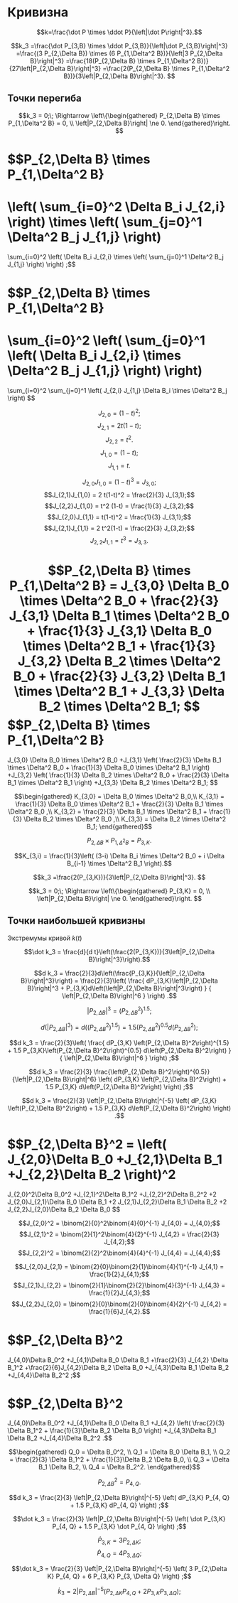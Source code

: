# Кривизна

$$k=\frac{\dot P \times \ddot P}{\left|\dot P\right|^3}.$$

$$k_3
=\frac{\dot P_{3,B} \times \ddot P_{3,B}}{\left|\dot P_{3,B}\right|^3}
=\frac{(3 P_{2,\Delta B}) \times (6 P_{1,\Delta^2 B})}{\left|3 P_{2,\Delta B}\right|^3}
=\frac{18(P_{2,\Delta B} \times P_{1,\Delta^2 B})}{27\left|P_{2,\Delta B}\right|^3}
=\frac{2(P_{2,\Delta B} \times P_{1,\Delta^2 B})}{3\left|P_{2,\Delta B}\right|^3}.
$$

## Точки перегиба

$$k_3 = 0;\; \Rightarrow 
\left\{\begin{gathered} 
	P_{2,\Delta B} \times P_{1,\Delta^2 B} = 0, \\
	\left|P_{2,\Delta B}\right| \ne 0.
\end{gathered}\right.
$$

$$P_{2,\Delta B} \times P_{1,\Delta^2 B} 
= 
\left( \sum_{i=0}^2 \Delta B_i J_{2,i} \right) 
\times
\left( \sum_{j=0}^1 \Delta^2 B_j J_{1,j} \right) 
= 
\sum_{i=0}^2 \left( 
	\Delta B_i J_{2,i}
	\times
	\left( \sum_{j=0}^1 \Delta^2 B_j J_{1,j} \right) 
\right) 
;$$

$$P_{2,\Delta B} \times P_{1,\Delta^2 B} 
= 
\sum_{i=0}^2 \left( 
	\sum_{j=0}^1 \left(
		\Delta B_i J_{2,i}
		\times
		\Delta^2 B_j J_{1,j} 
	\right) 
\right) 
= 
\sum_{i=0}^2
\sum_{j=0}^1 \left(
		J_{2,i} J_{1,j} 
		\Delta B_i 
		\times
		\Delta^2 B_j 
\right) 
$$

$$J_{2,0} = (1-t)^2;$$
$$J_{2,1} = 2 t(1-t);$$
$$J_{2,2} = t^2.$$
$$J_{1,0} = (1-t);$$
$$J_{1,1} = t.$$

$$J_{2,0}J_{1,0} = (1-t)^3 = J_{3,0};$$
$$J_{2,1}J_{1,0} = 2 t(1-t)^2 = \frac{2}{3} J_{3,1};$$
$$J_{2,2}J_{1,0} = t^2 (1-t) = \frac{1}{3} J_{3,2};$$
$$J_{2,0}J_{1,1} = t(1-t)^2 = \frac{1}{3} J_{3,1};$$
$$J_{2,1}J_{1,1} = 2 t^2(1-t) = \frac{2}{3} J_{3,2};$$
$$J_{2,2}J_{1,1} = t^3 = J_{3,3}.$$

$$P_{2,\Delta B} \times P_{1,\Delta^2 B} 
= J_{3,0} \Delta B_0 \times \Delta^2 B_0 
+
\frac{2}{3} J_{3,1} \Delta B_1 \times \Delta^2 B_0 
+
\frac{1}{3} J_{3,1} \Delta B_0 \times \Delta^2 B_1 
+
\frac{1}{3} J_{3,2} \Delta B_2 \times \Delta^2 B_0 
+
\frac{2}{3} J_{3,2} \Delta B_1 \times \Delta^2 B_1
+
J_{3,3}  \Delta B_2 \times \Delta^2 B_1;
$$
$$P_{2,\Delta B} \times P_{1,\Delta^2 B} 
= 
J_{3,0} \Delta B_0 \times \Delta^2 B_0 
+J_{3,1} \left( \frac{2}{3} \Delta B_1 \times \Delta^2 B_0 + \frac{1}{3} \Delta B_0 \times \Delta^2 B_1 \right)
+J_{3,2} \left( \frac{1}{3} \Delta B_2 \times \Delta^2 B_0 + \frac{2}{3} \Delta B_1 \times \Delta^2 B_1 \right)
+J_{3,3} \Delta B_2 \times \Delta^2 B_1;
$$

$$\begin{gathered}
K_{3,0} = \Delta B_0 \times \Delta^2 B_0,\\
K_{3,1} =
\frac{1}{3} \Delta B_0 \times \Delta^2 B_1 
+
\frac{2}{3} \Delta B_1 \times \Delta^2 B_0 
,\\
K_{3,2} =
 \frac{2}{3} \Delta B_1 \times \Delta^2 B_1 
 +
 \frac{1}{3} \Delta B_2 \times \Delta^2 B_0 
,\\
K_{3,3} = \Delta B_2 \times \Delta^2 B_1;
\end{gathered}$$

$$P_{2,\Delta B} \times P_{1,\Delta^2 B} = P_{3,K}.$$

$$K_{3,i} = \frac{1}{3}\left( (3-i) \Delta B_i \times \Delta^2 B_0 + i \Delta B_{i-1} \times \Delta^2 B_1 \right).$$

$$k_3
=\frac{2(P_{3,K})}{3\left|P_{2,\Delta B}\right|^3}.
$$

$$k_3 = 0;\; \Rightarrow 
\left\{\begin{gathered} 
	P_{3,K} = 0, \\
	\left|P_{2,\Delta B}\right| \ne 0.
\end{gathered}\right.
$$


## Точки наибольшей кривизны

Экстремумы кривой $k(t)$

$$\dot k_3 = \frac{d}{d t}\left(\frac{2(P_{3,K})}{3\left|P_{2,\Delta B}\right|^3}\right).$$

$$d k_3 
= \frac{2}{3}d\left(\frac{P_{3,K}}{\left|P_{2,\Delta B}\right|^3}\right)
= \frac{2}{3}\left(
\frac{
	dP_{3,K}\left|P_{2,\Delta B}\right|^3 +
	P_{3,K}d\left(\left|P_{2,\Delta B}\right|^3\right)
}
{
	\left|P_{2,\Delta B}\right|^6
}
\right)
.$$

$$\left|P_{2,\Delta B}\right|^3 = \left(P_{2,\Delta B}^2\right)^{1.5};$$

$$d\left(\left|P_{2,\Delta B}\right|^3\right)
= d\left(\left(P_{2,\Delta B}^2\right)^{1.5}\right)
= 1.5 \left(P_{2,\Delta B}^2\right)^{0.5} d\left(P_{2,\Delta B}^2\right);
$$

$$d k_3 
= \frac{2}{3}\left(
\frac{
	dP_{3,K} \left(P_{2,\Delta B}^2\right)^{1.5} +
	1.5 P_{3,K}\left(P_{2,\Delta B}^2\right)^{0.5} d\left(P_{2,\Delta B}^2\right)
}
{
	\left|P_{2,\Delta B}\right|^6
}
\right)
;$$

$$d k_3 
= \frac{2}{3}
\frac{\left(P_{2,\Delta B}^2\right)^{0.5}}{\left|P_{2,\Delta B}\right|^6}
\left(
	dP_{3,K} \left(P_{2,\Delta B}^2\right) +
	1.5 P_{3,K} d\left(P_{2,\Delta B}^2\right)
\right)
;$$

$$d k_3 
= \frac{2}{3}
\left|P_{2,\Delta B}\right|^{-5}
\left(
	dP_{3,K} \left(P_{2,\Delta B}^2\right) +
	1.5 P_{3,K} d\left(P_{2,\Delta B}^2\right)
\right)
.$$

$$P_{2,\Delta B}^2
= \left(
	J_{2,0}\Delta B_0
	+J_{2,1}\Delta B_1
	+J_{2,2}\Delta B_2
\right)^2
=
 J_{2,0}^2\Delta B_0^2
+J_{2,1}^2\Delta B_1^2
+J_{2,2}^2\Delta B_2^2
+2 J_{2,0}J_{2,1}\Delta B_0 \Delta B_1
+2 J_{2,1}J_{2,2}\Delta B_1 \Delta B_2
+2 J_{2,2}J_{2,0}\Delta B_2 \Delta B_0
$$

$$J_{2,0}^2 = \binom{2}{0}^2\binom{4}{0}^{-1} J_{4,0} = J_{4,0};$$
$$J_{2,1}^2 = \binom{2}{1}^2\binom{4}{2}^{-1} J_{4,2} = \frac{2}{3} J_{4,2};$$
$$J_{2,2}^2 = \binom{2}{2}^2\binom{4}{4}^{-1} J_{4,4} = J_{4,4};$$

$$J_{2,0}J_{2,1} = \binom{2}{0}\binom{2}{1}\binom{4}{1}^{-1} J_{4,1} = \frac{1}{2}J_{4,1};$$
$$J_{2,1}J_{2,2} = \binom{2}{1}\binom{2}{2}\binom{4}{3}^{-1} J_{4,3} = \frac{1}{2}J_{4,3};$$
$$J_{2,2}J_{2,0} = \binom{2}{0}\binom{2}{0}\binom{4}{2}^{-1} J_{4,2} = \frac{1}{6}J_{4,2}.$$

$$P_{2,\Delta B}^2
=
 J_{4,0}\Delta B_0^2
+J_{4,1}\Delta B_0 \Delta B_1
+\frac{2}{3} J_{4,2} \Delta B_1^2
+\frac{2}{6}J_{4,2}\Delta B_2 \Delta B_0
+J_{4,3}\Delta B_1 \Delta B_2
+J_{4,4}\Delta B_2^2
;$$

$$P_{2,\Delta B}^2
=
 J_{4,0}\Delta B_0^2
+J_{4,1}\Delta B_0 \Delta B_1
+J_{4,2} \left( \frac{2}{3} \Delta B_1^2 + \frac{1}{3}\Delta B_2 \Delta B_0 \right)
+J_{4,3}\Delta B_1 \Delta B_2
+J_{4,4}\Delta B_2^2
.$$

$$\begin{gathered}
	Q_0 = \Delta B_0^2, \\
	Q_1 = \Delta B_0 \Delta B_1, \\
	Q_2 = \frac{2}{3} \Delta B_1^2 + \frac{1}{3}\Delta B_2 \Delta B_0, \\
	Q_3 = \Delta B_1 \Delta B_2, \\
	Q_4 = \Delta B_2^2.
\end{gathered}$$

$$P_{2,\Delta B}^2 = P_{4, Q}.$$

$$d k_3 
= \frac{2}{3}
\left|P_{2,\Delta B}\right|^{-5}
\left(
	dP_{3,K} P_{4, Q} +
	1.5 P_{3,K} dP_{4, Q}
\right)
;$$

$$\dot k_3 
= \frac{2}{3}
\left|P_{2,\Delta B}\right|^{-5}
\left(
	\dot P_{3,K} P_{4, Q} +
	1.5 P_{3,K} \dot P_{4, Q}
\right)
;$$

$$\dot P_{3,K} = 3 P_{2,\Delta K};$$
$$\dot P_{4, Q} = 4 P_{3, \Delta Q};$$

$$\dot k_3 
= \frac{2}{3}
\left|P_{2,\Delta B}\right|^{-5}
\left(
	3 P_{2,\Delta K} P_{4, Q} +
	6 P_{3,K} P_{3, \Delta Q}
\right)
;$$

$$\dot k_3 
= 2
\left|P_{2,\Delta B}\right|^{-5}
\left(
	 P_{2,\Delta K} P_{4, Q} +
	2 P_{3,K} P_{3, \Delta Q}
\right)
;$$
